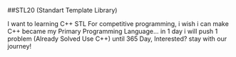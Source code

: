 ##STL20 (Standart Template Library)

I want to learning C++ STL For competitive programming, i wish i can make C++ became my Primary Programming Language... in 1 day i will push 1 problem (Already Solved Use C++) until 365 Day, Interested? stay with our journey!
